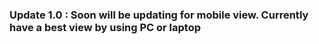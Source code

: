 ### Update 1.0 : Soon will be updating for mobile view. Currently have a best view by using PC or laptop
